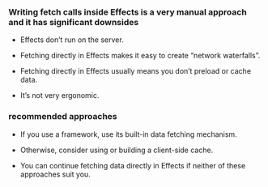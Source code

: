 
### Writing fetch calls inside Effects is a very manual approach and it has significant downsides

* Effects don’t run on the server. 

* Fetching directly in Effects makes it easy to create “network waterfalls”.

* Fetching directly in Effects usually means you don’t preload or cache data.

* It’s not very ergonomic. 


### recommended approaches

* If you use a framework, use its built-in data fetching mechanism.

* Otherwise, consider using or building a client-side cache.

* You can continue fetching data directly in Effects if neither of these approaches suit you.
